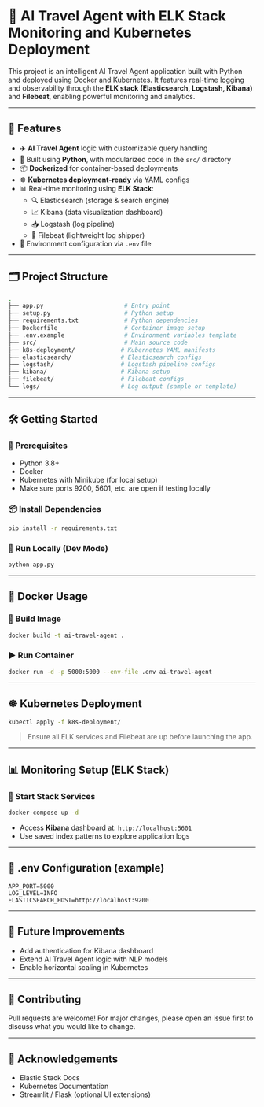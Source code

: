 # 🧠 AI Travel Agent with ELK Stack Monitoring and Kubernetes Deployment

This project is an intelligent AI Travel Agent application built with Python and deployed using Docker and Kubernetes. It features real-time logging and observability through the **ELK stack (Elasticsearch, Logstash, Kibana)** and **Filebeat**, enabling powerful monitoring and analytics.

---

## 🚀 Features

- ✈️ **AI Travel Agent** logic with customizable query handling
- 🐍 Built using **Python**, with modularized code in the `src/` directory
- 📦 **Dockerized** for container-based deployments
- ☸️ **Kubernetes deployment-ready** via YAML configs
- 📊 Real-time monitoring using **ELK Stack**:
  - 🔍 Elasticsearch (storage & search engine)
  - 📈 Kibana (data visualization dashboard)
  - 📥 Logstash (log pipeline)
  - 📡 Filebeat (lightweight log shipper)
- 🔐 Environment configuration via `.env` file

---

## 🗂️ Project Structure

```bash
.
├── app.py                       # Entry point
├── setup.py                     # Python setup
├── requirements.txt             # Python dependencies
├── Dockerfile                   # Container image setup
├── .env.example                 # Environment variables template
├── src/                         # Main source code
├── k8s-deployment/             # Kubernetes YAML manifests
├── elasticsearch/              # Elasticsearch configs
├── logstash/                   # Logstash pipeline configs
├── kibana/                     # Kibana setup
├── filebeat/                   # Filebeat configs
└── logs/                       # Log output (sample or template)
```

---

## 🛠️ Getting Started

### 🔧 Prerequisites
- Python 3.8+
- Docker
- Kubernetes with Minikube (for local setup)
- Make sure ports 9200, 5601, etc. are open if testing locally

### 📦 Install Dependencies
```bash
pip install -r requirements.txt
```

### 🧪 Run Locally (Dev Mode)
```bash
python app.py
```

---

## 🐳 Docker Usage
### 🔨 Build Image
```bash
docker build -t ai-travel-agent .
```

### ▶️ Run Container
```bash
docker run -d -p 5000:5000 --env-file .env ai-travel-agent
```

---

## ☸️ Kubernetes Deployment
```bash
kubectl apply -f k8s-deployment/
```
> Ensure all ELK services and Filebeat are up before launching the app.

---

## 📊 Monitoring Setup (ELK Stack)

### 🔹 Start Stack Services
```bash
docker-compose up -d
```

- Access **Kibana** dashboard at: `http://localhost:5601`
- Use saved index patterns to explore application logs

---

## 📃 .env Configuration (example)
```env
APP_PORT=5000
LOG_LEVEL=INFO
ELASTICSEARCH_HOST=http://localhost:9200
```

---

## 📌 Future Improvements
- Add authentication for Kibana dashboard
- Extend AI Travel Agent logic with NLP models
- Enable horizontal scaling in Kubernetes

---

## 🤝 Contributing
Pull requests are welcome! For major changes, please open an issue first to discuss what you would like to change.

---

## 🙌 Acknowledgements
- Elastic Stack Docs
- Kubernetes Documentation
- Streamlit / Flask (optional UI extensions)

